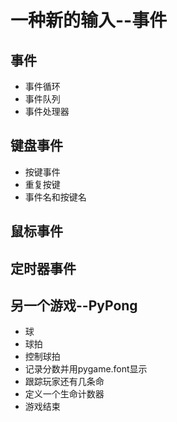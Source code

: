 # 一种新的输入--事件
## 事件
- 事件循环
- 事件队列
- 事件处理器
## 键盘事件
- 按键事件
- 重复按键
- 事件名和按键名
## 鼠标事件
## 定时器事件
## 另一个游戏--PyPong
- 球
- 球拍
- 控制球拍
- 记录分数并用pygame.font显示
- 跟踪玩家还有几条命
- 定义一个生命计数器
- 游戏结束